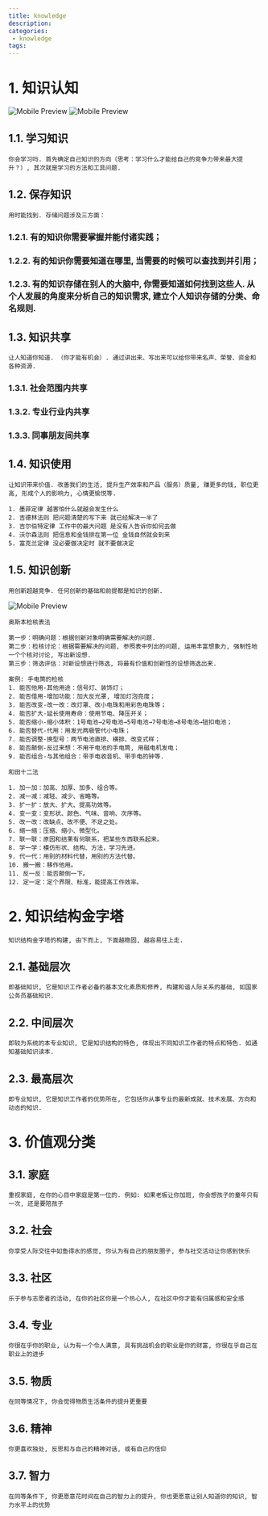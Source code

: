 ```yaml
---
title: knowledge
description:
categories:
 - knowledge
tags:
---
```


# 1. 知识认知

![Mobile Preview](https://brinkqiang.github.io/assets/images/yang/DIKW.png)
![Mobile Preview](https://brinkqiang.github.io/assets/images/yang/DIKW2.png)

## 1.1. 学习知识
```
你会学习吗. 首先确定自己知识的方向（思考：学习什么才能给自己的竞争力带来最大提升？）, 其次就是学习的方法和工具问题. 
```
## 1.2. 保存知识
```
用时能找到. 存储问题涉及三方面：
```
### 1.2.1. 有的知识你需要掌握并能付诸实践；
### 1.2.2. 有的知识你需要知道在哪里, 当需要的时候可以查找到并引用；
### 1.2.3. 有的知识存储在别人的大脑中, 你需要知道如何找到这些人. 从个人发展的角度来分析自己的知识需求, 建立个人知识存储的分类、命名规则. 
## 1.3. 知识共享
```
让人知道你知道. （你才能有机会）. 通过讲出来、写出来可以给你带来名声、荣誉、资金和各种资源. 
```
### 1.3.1. 社会范围内共享
### 1.3.2. 专业行业内共享
### 1.3.3. 同事朋友间共享

## 1.4. 知识使用
```
让知识带来价值. 改善我们的生活, 提升生产效率和产品（服务）质量, 赚更多的钱, 职位更高, 形成个人的影响力, 心情更愉悦等. 
```
```
1. 墨菲定律 越害怕什么就越会发生什么
2. 吉德林法则 把问题清楚的写下来 就已经解决一半了 
3. 吉尔伯特定律 工作中的最大问题 是没有人告诉你如何去做
4. 沃尔森法则 把信息和金钱排在第一位 金钱自然就会到来
5. 富克兰定律 没必要做决定时 就不要做决定
```

## 1.5. 知识创新
```
用创新超越竞争. 任何创新的基础和前提都是知识的创新.
```

![Mobile Preview](https://brinkqiang.github.io/assets/images/ying/奥斯本检核表法.png)


```
奥斯本检核表法

第一步：明确问题：根据创新对象明确需要解决的问题.
第二步：检核讨论：根据需要解决的问题, 参照表中列出的问题, 运用丰富想象力, 强制性地一个个核对讨论, 写出新设想.
第三步：筛选评估：对新设想进行筛选, 将最有价值和创新性的设想筛选出来.

案例: 手电筒的检核
1. 能否他用-其他用途：信号灯、装饰灯；
2. 能否借用-增加功能：加大反光罩, 增加灯泡亮度；
3. 能否改变-改一改：改灯罩、改小电珠和用彩色电珠等；
4. 能否扩大-延长使用寿命：使用节电、降压开关；
5. 能否缩小-缩小体积：1号电池→2号电池→5号电池→7号电池→8号电池→钮扣电池；
6. 能否替代-代用：用发光两极管代小电珠；
7. 能否调整-换型号：两节电池直排、横排、改变式样；
8. 能否颠倒-反过来想：不用干电池的手电筒, 用磁电机发电；
9. 能否组合-与其他组合：带手电收音机、带手电的钟等. 
```

```
和田十二法

1. 加一加：加高、加厚、加多、组合等。
2. 减一减：减轻、减少、省略等。
3. 扩一扩：放大、扩大、提高功效等。
4. 变一变：变形状、颜色、气味、音响、次序等。
5. 改一改：改缺点、改不便、不足之处。
6. 缩一缩：压缩、缩小、微型化。
7. 联一联：原因和结果有何联系，把某些东西联系起来。
8. 学一学：模仿形状、结构、方法，学习先进。
9. 代一代：用别的材料代替，用别的方法代替。
10. 搬一搬：移作他用。
11. 反一反：能否颠倒一下。
12. 定一定：定个界限、标准，能提高工作效率。
```
# 2. 知识结构金字塔
```
知识结构金字塔的构建, 由下而上, 下面越稳固, 越容易往上走.
```
## 2.1. 基础层次
```
即基础知识, 它是知识工作者必备的基本文化素质和修养, 构建和谐人际关系的基础, 如国家公务员基础知识. 
```
## 2.2. 中间层次
```
即较为系统的本专业知识, 它是知识结构的特色, 体现出不同知识工作者的特点和特色. 如通知基础知识读本. 
```
## 2.3. 最高层次
```
即专业知识, 它是知识工作者的优势所在, 它包括你从事专业的最新成就、技术发展、方向和动态的知识. 
```

# 3. 价值观分类
## 3.1. 家庭
```
重视家庭, 在你的心目中家庭是第一位的. 例如: 如果老板让你加班, 你会想孩子的童年只有一次, 还是要陪孩子
```
## 3.2. 社会
```
你享受人际交往中如鱼得水的感觉, 你认为有自己的朋友圈子, 参与社交活动让你感到快乐
```
## 3.3. 社区
```
乐于参与志愿者的活动, 在你的社区你是一个热心人, 在社区中你才能有归属感和安全感
```
## 3.4. 专业
```
你很在乎你的职业, 认为有一个令人满意, 具有挑战机会的职业是你的财富, 你很在乎自己在职业上的进步
```
## 3.5. 物质
```
在同等情况下, 你会觉得物质生活条件的提升更重要
```
## 3.6. 精神
```
你更喜欢独处, 反思和与自己的精神对话, 或有自己的信仰
```
## 3.7. 智力
```
在同等条件下, 你更愿意花时间在自己的智力上的提升, 你也更愿意让别人知道你的知识, 智力水平上的优势
```